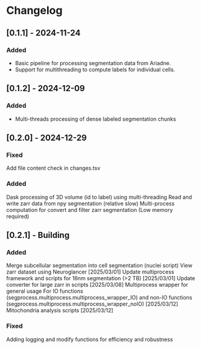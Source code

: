 # Changelog

## [0.1.1] - 2024-11-24
### Added
- Basic pipeline for processing segmentation data from Ariadne.
- Support for multithreading to compute labels for individual cells.

## [0.1.2] - 2024-12-09
### Added
- Multi-threads processing of dense labeled segmentation chunks

## [0.2.0] - 2024-12-29
### Fixed
  Add file content check in changes.tsv
### Added
  Dask processing of 3D volume (id to label) using multi-threading
  Read and write zarr data from npy segmentation (relative slow)
  Multi-process computation for convert and filter zarr segmentation (Low memory required)

## [0.2.1] - Building
### Added
  Merge subcellular segmentation into cell segmentation (nuclei script)
  View zarr dataset using Neuroglancer [2025/03/01]
  Update multiprocess framework and scripts for 16nm segmentation (>2 TB) [2025/03/01]
  Update converter for large zarr in scripts [2025/03/08]
  Multiprocess wrapper for general usage
    For IO functions (segprocess.multiprocess.multiprocess_wrapper_IO) and non-IO functions (segprocess.multiprocess.multiprocess_wrapper_noIO) [2025/03/12]
  Mitochondria analysis scripts [2025/03/12]
### Fixed
  Adding logging and modify functions for efficiency and robustness
